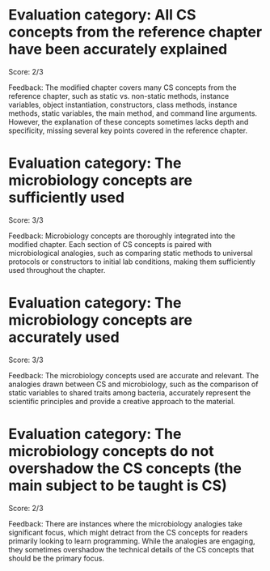# Evaluation category: All CS concepts from the reference chapter have been accurately explained

Score: 2/3

Feedback: The modified chapter covers many CS concepts from the reference chapter, such as static vs. non-static methods, instance variables, object instantiation, constructors, class methods, instance methods, static variables, the main method, and command line arguments. However, the explanation of these concepts sometimes lacks depth and specificity, missing several key points covered in the reference chapter.

# Evaluation category: The microbiology concepts are sufficiently used

Score: 3/3

Feedback: Microbiology concepts are thoroughly integrated into the modified chapter. Each section of CS concepts is paired with microbiological analogies, such as comparing static methods to universal protocols or constructors to initial lab conditions, making them sufficiently used throughout the chapter.

# Evaluation category: The microbiology concepts are accurately used

Score: 3/3

Feedback: The microbiology concepts used are accurate and relevant. The analogies drawn between CS and microbiology, such as the comparison of static variables to shared traits among bacteria, accurately represent the scientific principles and provide a creative approach to the material.

# Evaluation category: The microbiology concepts do not overshadow the CS concepts (the main subject to be taught is CS)

Score: 2/3

Feedback: There are instances where the microbiology analogies take significant focus, which might detract from the CS concepts for readers primarily looking to learn programming. While the analogies are engaging, they sometimes overshadow the technical details of the CS concepts that should be the primary focus.

